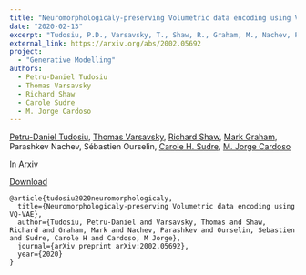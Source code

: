 ```yaml
---
title: "Neuromorphologicaly-preserving Volumetric data encoding using VQ-VAE"
date: "2020-02-13"
excerpt: "Tudosiu, P.D., Varsavsky, T., Shaw, R., Graham, M., Nachev, P., Ourselin, S., Sudre, C.H. and Cardoso, M.J., 2020. arXiv preprint arXiv:2002.05692."
external_link: https://arxiv.org/abs/2002.05692
project:
  - "Generative Modelling"
authors:
  - Petru-Daniel Tudosiu
  - Thomas Varsavsky
  - Richard Shaw
  - Carole Sudre
  - M. Jorge Cardoso
---
```


[Petru-Daniel Tudosiu](/people/daniel_tudosiu), [Thomas Varsavsky](/people/thomas_varsavsky), [Richard Shaw](/people/richard_shaw), [Mark Graham](/people/mark_graham), Parashkev Nachev, Sébastien Ourselin, [Carole H. Sudre](/people/carole_sudre), [M. Jorge Cardoso](/people/jorge_cardoso)

In Arxiv

<a href="{{page.external_link}}" target="_blank"> Download </a>

```
@article{tudosiu2020neuromorphologicaly,
  title={Neuromorphologicaly-preserving Volumetric data encoding using VQ-VAE},
  author={Tudosiu, Petru-Daniel and Varsavsky, Thomas and Shaw, Richard and Graham, Mark and Nachev, Parashkev and Ourselin, Sebastien and Sudre, Carole H and Cardoso, M Jorge},
  journal={arXiv preprint arXiv:2002.05692},
  year={2020}
}
```
